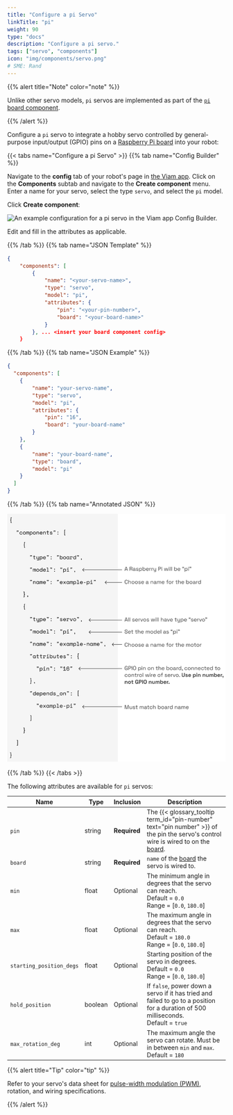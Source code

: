 ```yaml
---
title: "Configure a pi Servo"
linkTitle: "pi"
weight: 90
type: "docs"
description: "Configure a pi servo."
tags: ["servo", "components"]
icon: "img/components/servo.png"
# SME: Rand
---
```


{{% alert title="Note" color="note" %}}

Unlike other servo models, `pi` servos are implemented as part of the [`pi` board component](https://github.com/viamrobotics/rdk/blob/main/components/board/pi/impl/servo.go).

{{% /alert %}}

Configure a `pi` servo to integrate a hobby servo controlled by general-purpose input/output (GPIO) pins on a [Raspberry Pi board](/components/board/pi) into your robot:

{{< tabs name="Configure a pi Servo" >}}
{{% tab name="Config Builder" %}}

Navigate to the **config** tab of your robot's page in [the Viam app](https://app.viam.com).
Click on the **Components** subtab and navigate to the **Create component** menu.
Enter a name for your servo, select the type `servo`, and select the `pi` model.

Click **Create component**:

![An example configuration for a pi servo in the Viam app Config Builder.](../img/pi-servo-ui-config.png)

Edit and fill in the attributes as applicable.

{{% /tab %}}
{{% tab name="JSON Template" %}}

```json {class="line-numbers linkable-line-numbers"}
{
    "components": [
        {
            "name": "<your-servo-name>",
            "type": "servo",
            "model": "pi",
            "attributes": {
                "pin": "<your-pin-number>",
                "board": "<your-board-name>"
            }
        }, ... <insert your board component config>
    }
```

{{% /tab %}}
{{% tab name="JSON Example" %}}

```json {class="line-numbers linkable-line-numbers"}
{
  "components": [
    {
        "name": "your-servo-name",
        "type": "servo",
        "model": "pi",
        "attributes": {
            "pin": "16",
            "board": "your-board-name"
        }
    }, 
    {
        "name": "your-board-name",
        "type": "board",
        "model": "pi"
    }
  ]
}
```

{{% /tab %}}
{{% tab name="Annotated JSON" %}}

![A servo JSON config with explanatory annotations for each attribute.](../img/servo-json.png)

{{% /tab %}}
{{< /tabs >}}

The following attributes are available for `pi` servos:

| Name | Type | Inclusion | Description |
| ---- | ---- | --------- | ----------- |
| `pin` | string | **Required** | The {{< glossary_tooltip term_id="pin-number" text="pin number" >}} of the pin the servo's control wire is wired to on the [board](/components/board). |
| `board` | string | **Required** | `name` of the [board](/components/board) the servo is wired to. |
| `min` | float | Optional | The minimum angle in degrees that the servo can reach. <br> Default = `0.0` <br> Range = [`0.0`, `180.0`] |
| `max` | float | Optional | The maximum angle in degrees that the servo can reach. <br> Default = `180.0` <br> Range = [`0.0`, `180.0`] |
| `starting_position_degs` | float | Optional | Starting position of the servo in degrees. <br> Default = `0.0` <br> Range = [`0.0`, `180.0`] |
| `hold_position` | boolean | Optional | If `false`, power down a servo if it has tried and failed to go to a position for a duration of 500 milliseconds. <br> Default = `true` |
| `max_rotation_deg` | int | Optional | The maximum angle the servo can rotate. Must be in between `min` and `max`. <br> Default = `180` |

{{% alert title="Tip" color="tip" %}}

Refer to your servo's data sheet for [pulse-width modulation (PWM)](/components/board/#pwm), rotation, and wiring specifications.

{{% /alert %}}

